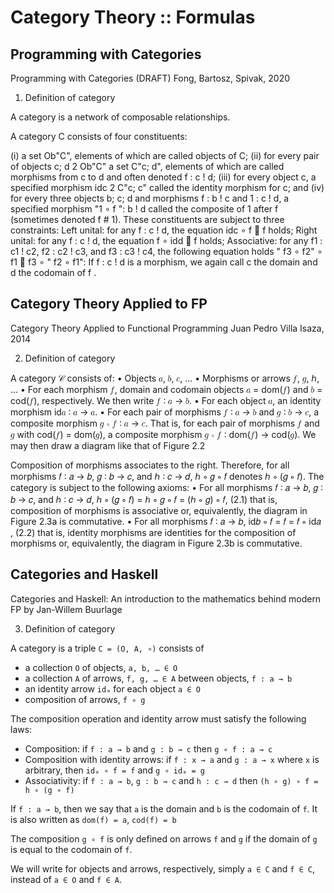 # Category Theory :: Formulas


## Programming with Categories
Programming with Categories (DRAFT)
Fong, Bartosz, Spivak, 2020

1. Definition of category

A category is a network of composable relationships.

A category C consists of four constituents:

(i) a set Ob"C", elements of which are called objects of C;
(ii) for every pair of objects c; d 2 Ob"C" a set C"c; d", elements of which are called
morphisms from c to d and often denoted f : c ! d;
(iii) for every object c, a specified morphism idc 2 C"c; c" called the identity morphism
for c; and
(iv) for every three objects b; c; d and morphisms f : b ! c and 1 : c ! d, a specified
morphism "1 ∘ f ": b ! d called the composite of 1 after f (sometimes denoted
f # 1).
These constituents are subject to three constraints:
Left unital: for any f : c ! d, the equation idc ∘ f  f holds;
Right unital: for any f : c ! d, the equation f ∘ idd  f holds;
Associative: for any f1 : c1 ! c2, f2 : c2 ! c3, and f3 : c3 ! c4, the following
equation holds
" f3 ∘ f2" ∘ f1  f3 ∘ " f2 ∘ f1":
If f : c ! d is a morphism, we again call c the domain and d the codomain of f .



## Category Theory Applied to FP

Category Theory Applied to Functional Programming
Juan Pedro Villa Isaza, 2014

2. Definition of category

A category 𝒞 consists of:
• Objects 𝑎, 𝑏, 𝑐, ...
• Morphisms or arrows 𝑓, 𝑔, ℎ, ...
• For each morphism 𝑓, domain and codomain objects 𝑎 = dom(𝑓) and
𝑏 = cod(𝑓), respectively. We then write 𝑓 ∶ 𝑎 → 𝑏.
• For each object 𝑎, an identity morphism id𝑎 ∶ 𝑎 → 𝑎.
• For each pair of morphisms 𝑓 ∶ 𝑎 → 𝑏 and 𝑔 ∶ 𝑏 → 𝑐, a composite
morphism 𝑔 ∘ 𝑓 ∶ 𝑎 → 𝑐. That is, for each pair of morphisms 𝑓 and
𝑔 with cod(𝑓) = dom(𝑔), a composite morphism 𝑔 ∘ 𝑓 ∶ dom(𝑓) →
cod(𝑔). We may then draw a diagram like that of Figure 2.2

Composition of morphisms associates to the right. Therefore, for all
morphisms 𝑓 ∶ 𝑎 → 𝑏, 𝑔 ∶ 𝑏 → 𝑐, and ℎ ∶ 𝑐 → 𝑑, ℎ ∘ 𝑔 ∘ 𝑓 denotes
ℎ ∘ (𝑔 ∘ 𝑓).
The category is subject to the following axioms:
• For all morphisms 𝑓 ∶ 𝑎 → 𝑏, 𝑔 ∶ 𝑏 → 𝑐, and ℎ ∶ 𝑐 → 𝑑,
ℎ ∘ (𝑔 ∘ 𝑓) = ℎ ∘ 𝑔 ∘ 𝑓 = (ℎ ∘ 𝑔) ∘ 𝑓, (2.1)
that is, composition of morphisms is associative or, equivalently, the
diagram in Figure 2.3a is commutative.
• For all morphisms 𝑓 ∶ 𝑎 → 𝑏,
id𝑏 ∘ 𝑓 = 𝑓 = 𝑓 ∘ id𝑎 , (2.2)
that is, identity morphisms are identities for the composition of morphisms or, equivalently, the diagram in Figure 2.3b is commutative.


## Categories and Haskell

Categories and Haskell: An introduction to the mathematics behind modern FP
by Jan-Willem Buurlage

3. Definition of category

A category is a triple `C = (O, A, ∘)` consists of
- a collection `O` of objects, `a, b, … ∈ O`
- a collection `A` of arrows,  `f, g, … ∈ A` between objects, `f : a → b`
- an identity arrow `idₐ` for each object `a ∈ O`
- composition of arrows, `f ∘ g`

The composition operation and identity arrow 
must satisfy the following laws:
- Composition: 
  if   `f : a → b` 
  and      `g : b → c` 
  then `g ∘ f : a → c`
- Composition with identity arrows: 
  if `f : x → a` 
  and    `g : a → x` 
  where `x` is arbitrary, 
  then `idₐ ∘ f = f` 
  and   `g ∘ idₐ = g`
- Associativity: 
  if  `f : a → b`, 
      `g : b → c` 
  and `h : c → d` 
  then `(h ∘ g) ∘ f = h ∘ (g ∘ f)`

If `f : a → b`, then we say that `a` is the domain and `b` is the codomain of `f`. It is also written as `dom(f) = a`, `cod(f) = b`

The composition `g ∘ f` is only defined on arrows `f` and `g` if the domain of `g` is equal to the codomain of `f`.

We will write for objects and arrows, respectively, simply `a ∈ C` and `f ∈ C`, instead of `a ∈ O` and `f ∈ A`.
